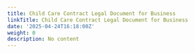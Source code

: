 ```yaml
---
title: Child Care Contract Legal Document for Business
linkTitle: Child Care Contract Legal Document for Business
date: '2025-04-24T16:18:00Z'
weight: 0
description: No content
---
```



